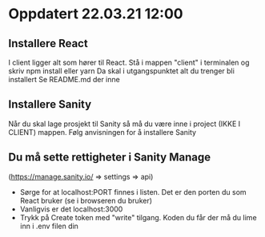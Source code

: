# Oppdatert 22.03.21 12:00

## Installere React

I client ligger alt som hører til React.
Stå i mappen "client" i terminalen og skriv npm install eller yarn
Da skal i utgangspunktet alt du trenger bli installert
Se README.md der inne

## Installere Sanity

Når du skal lage prosjekt til Sanity så må du være inne i project (IKKE I CLIENT) mappen.
Følg anvisningen for å installere Sanity

## Du må sette rettigheter i Sanity Manage

(<https://manage.sanity.io/> => settings => api)

- Sørge for at localhost:PORT finnes i listen. Det er den porten du som React bruker (se i browseren du bruker)
- Vanligvis er det localhost:3000
- Trykk på Create token med "write" tilgang. Koden du får der må du lime inn i .env filen din
